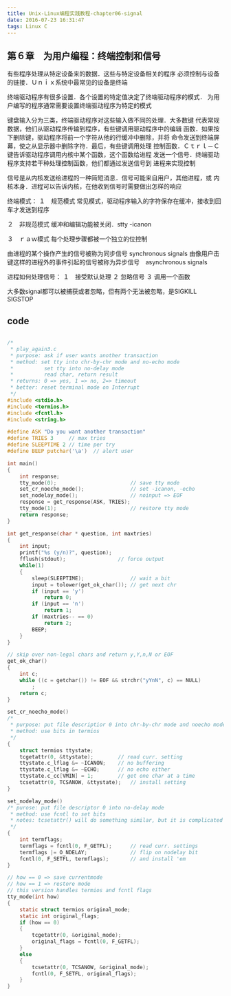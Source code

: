 ```yaml
---
title: Unix-Linux编程实践教程-chapter06-signal
date: 2016-07-23 16:31:47
tags: Linux C
---
```


## 第６章　为用户编程：终端控制和信号

有些程序处理从特定设备来的数据．这些与特定设备相关的程序
必须控制与设备的链接．Ｕｎｉｘ系统中最常见的设备是终端

终端驱动程序有很多设置．各个设置的特定值决定了终端驱动程序的模式．
为用户编写的程序通常需要设置终端驱动程序为特定的模式

键盘输入分为三类，终端驱动程序对这些输入做不同的处理．大多数键
代表常规数据，他们从驱动程序传输到程序，有些键调用驱动程序中的编辑
函数．如果按下删除键，驱动程序将前一个字符从他的行缓冲中删除，并将
命令发送到终端屏幕，使之从显示器中删除字符．最后，有些键调用处理
控制函数．Ｃｔｒｌ－Ｃ键告诉驱动程序调用内核中某个函数，这个函数给进程
发送一个信号．终端驱动程序支持若干种处理控制函数，他们都通过发送信号到
进程来实现控制

信号是从内核发送给进程的一种简短消息．信号可能来自用户，其他进程，或
内核本身．进程可以告诉内核，在他收到信号时需要做出怎样的响应

终端模式：
１　规范模式
    常见模式，驱动程序输入的字符保存在缓冲，接收到回车才发送到程序

２　非规范模式
    缓冲和编辑功能被关闭．stty -icanon

３　ｒａｗ模式
    每个处理步骤都被一个独立的位控制

由进程的某个操作产生的信号被称为同步信号 synchronous signals
由像用户击键这样的进程外的事件引起的信号被称为异步信号　asynchronous signals

进程如何处理信号：
１　接受默认处理
２  忽略信号
３  调用一个函数

大多数signal都可以被捕获或者忽略，但有两个无法被忽略，是SIGKILL SIGSTOP

## code

``` c

/*
 * play_again3.c
 * purpose: ask if user wants another transaction
 * method: set tty into chr-by-chr mode and no-echo mode
 *          set tty into no-delay mode
 *          read char, return result
 * returns: 0 => yes, 1 => no, 2=> timeout
 * better: reset terminal mode on Interrupt
 */
#include <stdio.h>
#include <termios.h>
#include <fcntl.h>
#include <string.h>

#define ASK "Do you want another transaction"
#define TRIES 3     // max tries
#define SLEEPTIME 2 // time per try
#define BEEP putchar('\a')  // alert user

int main()
{
    int response;
    tty_mode(0);                        // save tty mode
    set_cr_noecho_mode();               // set -icanon, -echo
    set_nodelay_mode();                 // noinput => EOF
    response = get_response(ASK, TRIES);
    tty_mode(1);                        // restore tty mode
    return response;
}

int get_response(char * question, int maxtries)
{
    int input;
    printf("%s (y/n)?", question);
    fflush(stdout);                 // force output
    while(1)
    {
        sleep(SLEEPTIME);               // wait a bit
        input = tolower(get_ok_char()); // get next chr
        if (input == 'y')
            return 0;
        if (input == 'n')
            return 1;
        if (maxtries-- == 0)
            return 2;
        BEEP;
    }
}

// skip over non-legal chars and return y,Y,n,N or EOF
get_ok_char()
{
    int c;
    while ((c = getchar()) != EOF && strchr("yYnN", c) == NULL)
        ;
    return c;
}

set_cr_noecho_mode()
/*
 * purpose: put file descriptior 0 into chr-by-chr mode and noecho mode
 * method: use bits in termios
 */
{
    struct termios ttystate;
    tcgetattr(0, &ttystate);        // read curr. setting
    ttystate.c_lflag &= ~ICANON;    // no buffering
    ttystate.c_lflag &= ~ECHO;      // no echo either
    ttystate.c_cc[VMIN] = 1;        // get one char at a time
    tcsetattr(0, TCSANOW, &ttystate);   // install setting
}

set_nodelay_mode()
/* purose: put file descriptor 0 into no-delay mode
 * method: use fcntl to set bits
 * notes: tcsetattr() will do something similar, but it is complicated
 */
{
    int termflags;
    termflags = fcntl(0, F_GETFL);      // read curr. settings
    termflags |= O_NDELAY;              // flip on nodelay bit
    fcntl(0, F_SETFL, termflags);       // and install 'em
}

// how == 0 => save currentmode
// how == 1 => restore mode
// this version handles termios and fcntl flags
tty_mode(int how)
{
    static struct termios original_mode;
    static int original_flags;
    if (how == 0)
    {
        tcgetattr(0, &original_mode);
        original_flags = fcntl(0, F_GETFL);
    }
    else
    {
        tcsetattr(0, TCSANOW, &original_mode);
        fcntl(0, F_SETFL, original_flags);
    }
}
```

